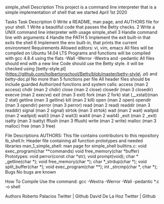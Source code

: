 simple_shell
Description
This project is a command line interpreter that is a simple implementation of
shell that we started April 1st 2020

Tasks
Task	Description
0	Write a README, man page, and AUTHORS file for your shell.
1	Write a beautiful code that passes the Betty checks.
2	Write a UNIX command line interpreter with usage simple_shell
3	Handle command line with arguments
4	Handle the PATH
5	Implement the exit built-in that exits the shell
6	Implement the env built-in, that prints the current environment
Requirements
Allowed editors: vi, vim, emacs
All files will be compiled on Ubuntu 14.04 LTS
Programs and functions will be compiled with gcc 4.8.4 using the flats -Wall -Werror -Wextra and -pedantic
All files should end with a new line
Code should use the Betty style. it will be checked using [betty-style.pl](https://github.com/holbertonschool/Betty/blob/master/betty-style\ .pl) and betty-doc.pl
No more than 5 functions per file
All header files should be include guarded
Authorized functions and system calls:
access (man 2 access)
chdir (man 2 chdir)
close (man 2 close)
closedir (man 3 closedir)
execve (man 2 execve)
exit (man 3 exit)
fork (man 2 fork)
stat (__xstat)(man 2 stat)
getline (man 3 getline)
kill (man 2 kill)
open (man 2 open)
opendir (man 3 opendir)
perror (man 3 perror)
read (man 2 read)
readdir (man 3 readdir)
signal (man 2 signal)
strtok (man 3 strtok)
wait (man 2 wait)
waitpid (man 2 waitpid)
wait3 (man 2 wait3)
wait4 (man 2 wait4)
_exit (man 2 _exit)
isatty (man 3 isatty)
fflush (man 3 fflush)
write (man 2 write)
malloc (man 3 malloc)
free (man 3 free)

File Descriptions
AUTHORS: This file contains contributors to this repository
lb_shell.h: Header file containing all function prototypes and needed libraries
man_1_simple_shell: man page for simple_shell
builtins.c:
void exec_program(char **commands)
void free_memory(char *buffer)
Prototypes:
void perror(const char *str);
void prompt(void);
char * _getline(char *);
void free_memory(char *);
char *_strdup(char *);
void split_buffer(char *);
void exec_program(char **);
int _strcmp(char *, char *);
Bugs
No bugs are known

How To Compile
Use the command: gcc -Wextra -Werror -Wall -pedantic *.c -o shell

Authors
Roberto Palacios Twitter | Github David De La Hoz Twitter | Github
